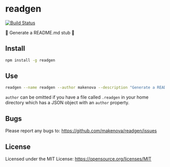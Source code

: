 # readgen

[![Build Status](https://travis-ci.org/makenova/readgen.svg?branch=master)](https://travis-ci.org/makenova/readgen)

🤖 Generate a README.md stub 🤖

## Install

```sh
npm install -g readgen
```

## Use

```sh
readgen --name readgen --author makenova --description "Generate a README.md stub"
```

`author` can be omitted if you have a file called `.readgen` in your home directory which has a JSON object with an `author` property.

## Bugs

Please report any bugs to: https://github.com/makenova/readgen/issues

## License

Licensed under the MIT License: https://opensource.org/licenses/MIT
